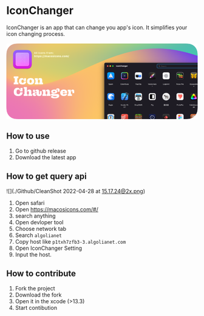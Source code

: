# IconChanger

IconChanger is an app that can change you app's icon. It simplifies your icon changing process.
<br><br>
![](./Github/Github-Iconchanger.png)

## How to use

1. Go to github release
2. Download the latest app


## How to get query api

![](./Github/CleanShot 2022-04-28 at 15.17.24@2x.png)

1. Open safari
2. Open https://macosicons.com/#/
3. search anything
4. Open devloper tool
5. Choose network tab
6. Search `algolianet`
7. Copy host like `p1txh7zfb3-3.algolianet.com`
8. Open IconChanger Setting
9. Input the host.

## How to contribute

1. Fork the project
2. Download the fork
3. Open it in the xcode (>13.3)
4. Start contibution
